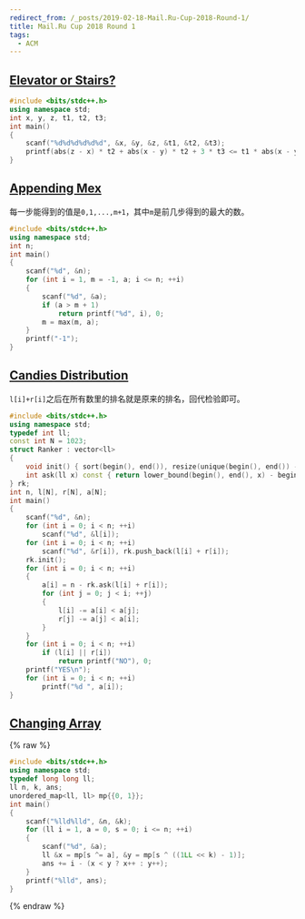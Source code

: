 ```yaml
---
redirect_from: /_posts/2019-02-18-Mail.Ru-Cup-2018-Round-1/
title: Mail.Ru Cup 2018 Round 1
tags:
  - ACM
---
```


## [Elevator or Stairs?](https://vjudge.net/problem/CodeForces-1054A)

```cpp
#include <bits/stdc++.h>
using namespace std;
int x, y, z, t1, t2, t3;
int main()
{
	scanf("%d%d%d%d%d%d", &x, &y, &z, &t1, &t2, &t3);
	printf(abs(z - x) * t2 + abs(x - y) * t2 + 3 * t3 <= t1 * abs(x - y) ? "YES" : "NO");
}
```

## [Appending Mex](https://vjudge.net/problem/CodeForces-1054B)

每一步能得到的值是`0,1,...,m+1`，其中`m`是前几步得到的最大的数。

```cpp
#include <bits/stdc++.h>
using namespace std;
int n;
int main()
{
	scanf("%d", &n);
	for (int i = 1, m = -1, a; i <= n; ++i)
	{
		scanf("%d", &a);
		if (a > m + 1)
			return printf("%d", i), 0;
		m = max(m, a);
	}
	printf("-1");
}
```

## [Candies Distribution](https://vjudge.net/problem/CodeForces-1054C)

`l[i]+r[i]`之后在所有数里的排名就是原来的排名，回代检验即可。

```cpp
#include <bits/stdc++.h>
using namespace std;
typedef int ll;
const int N = 1023;
struct Ranker : vector<ll>
{
	void init() { sort(begin(), end()), resize(unique(begin(), end()) - begin()); }
	int ask(ll x) const { return lower_bound(begin(), end(), x) - begin(); }
} rk;
int n, l[N], r[N], a[N];
int main()
{
	scanf("%d", &n);
	for (int i = 0; i < n; ++i)
		scanf("%d", &l[i]);
	for (int i = 0; i < n; ++i)
		scanf("%d", &r[i]), rk.push_back(l[i] + r[i]);
	rk.init();
	for (int i = 0; i < n; ++i)
	{
		a[i] = n - rk.ask(l[i] + r[i]);
		for (int j = 0; j < i; ++j)
		{
			l[i] -= a[i] < a[j];
			r[j] -= a[j] < a[i];
		}
	}
	for (int i = 0; i < n; ++i)
		if (l[i] || r[i])
			return printf("NO"), 0;
	printf("YES\n");
	for (int i = 0; i < n; ++i)
		printf("%d ", a[i]);
}
```

## [Changing Array](https://vjudge.net/problem/CodeForces-1054C)

{% raw %}

```cpp
#include <bits/stdc++.h>
using namespace std;
typedef long long ll;
ll n, k, ans;
unordered_map<ll, ll> mp{{0, 1}};
int main()
{
	scanf("%lld%lld", &n, &k);
	for (ll i = 1, a = 0, s = 0; i <= n; ++i)
	{
		scanf("%d", &a);
		ll &x = mp[s ^= a], &y = mp[s ^ ((1LL << k) - 1)];
		ans += i - (x < y ? x++ : y++);
	}
	printf("%lld", ans);
}
```

{% endraw %}
